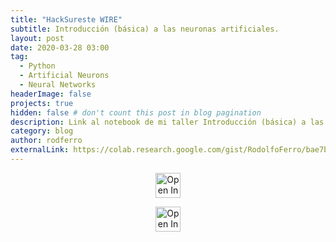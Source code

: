 ```yaml
---
title: "HackSureste WIRE"
subtitle: Introducción (básica) a las neuronas artificiales.
layout: post
date: 2020-03-28 03:00
tag:
  - Python
  - Artificial Neurons
  - Neural Networks
headerImage: false
projects: true
hidden: false # don't count this post in blog pagination
description: Link al notebook de mi taller Introducción (básica) a las neuronas artificiales.
category: blog
author: rodferro
externalLink: https://colab.research.google.com/gist/RodolfoFerro/bae7bd54cdb773e684f8f0ccbdfb3a90/introducci-n-b-sica-a-la-neuronas-artificiales.ipynb
---
```


<center>

  <a href="https://docs.google.com/presentation/d/e/2PACX-1vQW84OnTrKz8th8N7qJMoX6VoiumSyQfBjBP86cQBREGloAA5boy4ItIAfr19pcuP39kqK2WGGNEiAB/pub?start=false&loop=false&delayms=3000" target="_blank\"><img src="https://img.shields.io/static/v1?label=Slides&message=Google%20Slides&color=tomato" height="40px" alt="Open In Colab"/></a>
  
  <a href="https://colab.research.google.com/gist/RodolfoFerro/bae7bd54cdb773e684f8f0ccbdfb3a90/introducci-n-b-sica-a-la-neuronas-artificiales.ipynb" target="_parent\"><img src="https://colab.research.google.com/assets/colab-badge.svg" height="40px" alt="Open In Colab"/></a>

</center>
<br><br><br>
